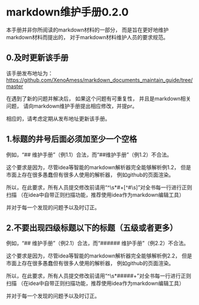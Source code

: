 # markdown维护手册0.2.0
本手册并非你所阅读的markdown材料的一部分，
而是旨在更好地维护markdown材料而提出的，
对于markdown材料维护人员的要求规范。

## 0.及时更新该手册
该手册发布地址为：
https://github.com/XenoAmess/markdown_documents_maintain_guide/tree/master

在遇到了新的问题并解决后，
如果这个问题有可重复性，
并且是markdown相关问题，
请向markdown维护手册提出相应修改，并提pr。

相应的，请考虑定期从发布地址更新该手册。

## 1.标题的井号后面必须加至少一个空格
例如，“## 维护手册”（例1.1）合法，而“##维护手册”（例1.2）不合法。

这个要求是因为，尽管idea等智能的markdown解析器完全能够解析例1.2，
但是市面上存在很多愚蠢但有很多人使用的解析器，
例如github的页面渲染。

所以，在此要求，所有人员提交修改前请用“^\s*#+[^#\s]”对全书每一行进行正则扫描
（在idea中自带正则扫描功能，推荐使用idea作为markdown编辑工具）

并对于每一个发现的问题予以及时订正。

## 2.不要出现四级标题以下的标题（五级或者更多）
例如，“## 维护手册”（例2.1）合法，而“###### 维护手册”（例2.2）不合法。

这个要求是因为，尽管idea等智能的markdown解析器完全能够解析例2.2，
但是市面上存在很多愚蠢但有很多人使用的解析器，
例如github的页面渲染。

所以，在此要求，所有人员提交修改前请用“^\s*#####+”对全书每一行进行正则扫描
（在idea中自带正则扫描功能，推荐使用idea作为markdown编辑工具）

并对于每一个发现的问题予以及时订正。
